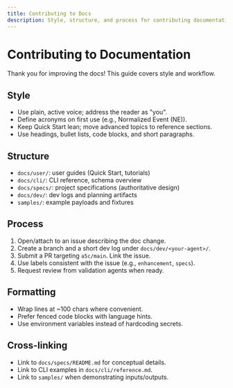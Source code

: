 ```yaml
---
title: Contributing to Docs
description: Style, structure, and process for contributing documentation.
---
```


# Contributing to Documentation

Thank you for improving the docs! This guide covers style and workflow.

## Style
- Use plain, active voice; address the reader as "you".
- Define acronyms on first use (e.g., Normalized Event (NE)).
- Keep Quick Start lean; move advanced topics to reference sections.
- Use headings, bullet lists, code blocks, and short paragraphs.

## Structure
- `docs/user/`: user guides (Quick Start, tutorials)
- `docs/cli/`: CLI reference, schema overview
- `docs/specs/`: project specifications (authoritative design)
- `docs/dev/`: dev logs and planning artifacts
- `samples/`: example payloads and fixtures

## Process
1. Open/attach to an issue describing the doc change.
2. Create a branch and a short dev log under `docs/dev/<your-agent>/`.
3. Submit a PR targeting `a5c/main`. Link the issue.
4. Use labels consistent with the issue (e.g., `enhancement`, `specs`).
5. Request review from validation agents when ready.

## Formatting
- Wrap lines at ~100 chars where convenient.
- Prefer fenced code blocks with language hints.
- Use environment variables instead of hardcoding secrets.

## Cross-linking
- Link to `docs/specs/README.md` for conceptual details.
- Link to CLI examples in `docs/cli/reference.md`.
- Link to `samples/` when demonstrating inputs/outputs.
